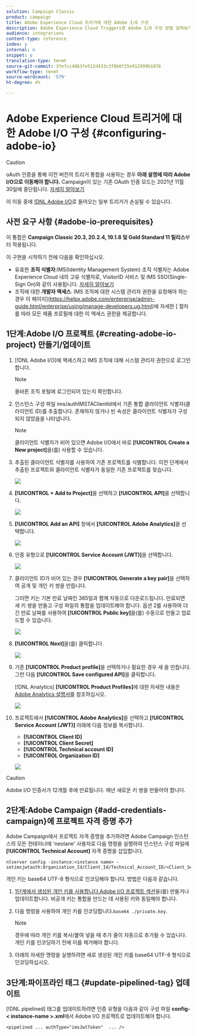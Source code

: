 ```yaml
---
solution: Campaign Classic
product: campaign
title: Adobe Experience Cloud 트리거에 대한 Adobe I/O 구성
description: Adobe Experience Cloud Triggers용 Adobe I/O 구성 방법 살펴보기
audience: integrations
content-type: reference
index: y
internal: n
snippet: y
translation-type: tm+mt
source-git-commit: 3fe7cc4863fe512d433c3f0b0f25e912999b1876
workflow-type: tm+mt
source-wordcount: '579'
ht-degree: 4%

---
```



# Adobe Experience Cloud 트리거에 대한 Adobe I/O 구성 {#configuring-adobe-io}

>[!CAUTION]
>
>oAuth 인증을 통해 이전 버전의 트리거 통합을 사용하는 경우 **아래 설명에 따라 Adobe I/O으로 이동해야 합니다.** Campaign이 있는 기존 OAuth 인증 모드는 2021년 11월 30일에 중단됩니다. [자세히 알아보기](https://experienceleaguecommunities.adobe.com/t5/adobe-analytics-discussions/adobe-analytics-legacy-api-end-of-life-notice/td-p/385411)
>
>이 이동 중에 [!DNL Adobe I/O](으)로 들어오는 일부 트리거가 손실될 수 있습니다.

## 사전 요구 사항 {#adobe-io-prerequisites}

이 통합은 **Campaign Classic 20.3, 20.2.4, 19.1.8 및 Gold Standard 11 릴리스**&#x200B;부터 적용됩니다.

이 구현을 시작하기 전에 다음을 확인하십시오.

* 유효한 **조직 식별자**:IMS(Identity Management System) 조직 식별자는 Adobe Experience Cloud 내의 고유 식별자로, VisitorID 서비스 및 IMS SSO(Single-Sign On)와 같이 사용됩니다. [자세히 알아보기](https://experienceleague.adobe.com/docs/core-services/interface/manage-users-and-products/organizations.html)
* 조직에 대한 **개발자 액세스**.  IMS 조직에 대한 시스템 관리자 권한을 요청해야 하는 경우 이 페이지](https://helpx.adobe.com/enterprise/admin-guide.html/enterprise/using/manage-developers.ug.html)에 자세한 [ 절차를 따라 모든 제품 프로필에 대한 이 액세스 권한을 제공합니다.

## 1단계:Adobe I/O 프로젝트 {#creating-adobe-io-project} 만들기/업데이트

1. [!DNL Adobe I/O]에 액세스하고 IMS 조직에 대해 시스템 관리자 권한으로 로그인합니다.

   >[!NOTE]
   >
   > 올바른 조직 포털에 로그인되어 있는지 확인합니다.

1. 인스턴스 구성 파일 ims/authIMSTAClientId에서 기존 통합 클라이언트 식별자(클라이언트 ID)를 추출합니다. 존재하지 않거나 빈 속성은 클라이언트 식별자가 구성되지 않았음을 나타냅니다.

   >[!NOTE]
   >
   >클라이언트 식별자가 비어 있으면 Adobe I/O에서 바로 **[!UICONTROL Create a New project]**&#x200B;을(를) 사용할 수 있습니다.

1. 추출된 클라이언트 식별자를 사용하여 기존 프로젝트를 식별합니다. 이전 단계에서 추출된 프로젝트와 클라이언트 식별자가 동일한 기존 프로젝트를 찾습니다.

   ![](assets/do-not-localize/adobe_io_8.png)

1. **[!UICONTROL + Add to Project]**&#x200B;을 선택하고 **[!UICONTROL API]**&#x200B;을 선택합니다.

   ![](assets/do-not-localize/adobe_io_1.png)

1. **[!UICONTROL Add an API]** 창에서 **[!UICONTROL Adobe Analytics]**&#x200B;을 선택합니다.

   ![](assets/do-not-localize/adobe_io_2.png)

1. 인증 유형으로 **[!UICONTROL Service Account (JWT)]**&#x200B;을 선택합니다.

   ![](assets/do-not-localize/adobe_io_3.png)

1. 클라이언트 ID가 비어 있는 경우 **[!UICONTROL Generate a key pair]**&#x200B;을 선택하여 공개 및 개인 키 쌍을 만듭니다.

   그러면 키는 기본 만료 날짜인 365일과 함께 자동으로 다운로드됩니다. 만료되면 새 키 쌍을 만들고 구성 파일의 통합을 업데이트해야 합니다. 옵션 2를 사용하여 더 긴 만료 날짜를 사용하여 **[!UICONTROL Public key]**&#x200B;을(를) 수동으로 만들고 업로드할 수 있습니다.

   ![](assets/do-not-localize/adobe_io_4.png)

1. **[!UICONTROL Next]**&#x200B;을(를) 클릭합니다.

   ![](assets/do-not-localize/adobe_io_5.png)

1. 기존 **[!UICONTROL Product profile]**&#x200B;을 선택하거나 필요한 경우 새 을 만듭니다. 그런 다음 **[!UICONTROL Save configured API]**&#x200B;을 클릭합니다.

   [!DNL Analytics] **[!UICONTROL Product Profiles]**&#x200B;에 대한 자세한 내용은 [Adobe Analytics 설명서](https://experienceleague.adobe.com/docs/analytics/admin/admin-console/home.html#admin-console)를 참조하십시오.

   ![](assets/do-not-localize/adobe_io_6.png)

1. 프로젝트에서 **[!UICONTROL Adobe Analytics]**&#x200B;을 선택하고 **[!UICONTROL Service Account (JWT)]** 아래에 다음 정보를 복사합니다.

   * **[!UICONTROL Client ID]**
   * **[!UICONTROL Client Secret]**
   * **[!UICONTROL Technical account ID]**
   * **[!UICONTROL Organization ID]**

   ![](assets/do-not-localize/adobe_io_7.png)

>[!CAUTION]
>
>Adobe I/O 인증서가 12개월 후에 만료됩니다. 매년 새로운 키 쌍을 만들어야 합니다.

## 2단계:Adobe Campaign {#add-credentials-campaign}에 프로젝트 자격 증명 추가

Adobe Campaign에서 프로젝트 자격 증명을 추가하려면 Adobe Campaign 인스턴스의 모든 컨테이너에 &#39;neolane&#39; 사용자로 다음 명령을 실행하여 인스턴스 구성 파일에 **[!UICONTROL Technical Account]** 자격 증명을 삽입합니다.

```
nlserver config -instance:<instance name> -setimsjwtauth:Organization_Id/Client_Id/Technical_Account_ID/<Client_Secret>/<Base64_encoded_Private_Key>
```

개인 키는 base64 UTF-8 형식으로 인코딩해야 합니다. 방법은 다음과 같습니다.

1. [1단계에서 생성된 개인 키를 사용합니다.Adobe I/O 프로젝트 섹션](#creating-adobe-io-project)을(를) 만들거나 업데이트합니다. 비공개 키는 통합을 만드는 데 사용된 키와 동일해야 합니다.

1. 다음 명령을 사용하여 개인 키를 인코딩합니다.```base64 ./private.key```.

   >[!NOTE]
   >
   >경우에 따라 개인 키를 복사/붙여 넣을 때 추가 줄이 자동으로 추가될 수 있습니다. 개인 키를 인코딩하기 전에 이를 제거해야 합니다.

1. 아래의 자세한 명령을 실행하려면 새로 생성된 개인 키를 base64 UTF-8 형식으로 인코딩하십시오.

## 3단계:파이프라인 태그 {#update-pipelined-tag} 업데이트

[!DNL pipelined] 태그를 업데이트하려면 인증 유형을 다음과 같이 구성 파일 **config-&lt; instance-name >.xml**&#x200B;에서 Adobe I/O 프로젝트로 업데이트해야 합니다.

```
<pipelined ... authType="imsJwtToken"  ... />
```
